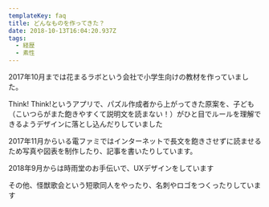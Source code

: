 ```yaml
---
templateKey: faq
title: どんなものを作ってきた？
date: 2018-10-13T16:04:20.937Z
tags:
  - 経歴
  - 素性
---
```

2017年10月までは花まるラボという会社で小学生向けの教材を作っていました。

Think! Think!というアプリで、パズル作成者から上がってきた原案を、子ども（こいつらがまた飽きやすくて説明文を読まない！）がひと目でルールを理解できるようデザインに落とし込んだりしていました

2017年11月からいる電ファミではインターネットで長文を飽きさせずに読ませるため写真や図表を制作したり、記事を書いたりしています。

2018年9月からは時雨堂のお手伝いで、UXデザインをしています

その他、怪獣歌会という短歌同人をやったり、名刺やロゴをつくったりしています
